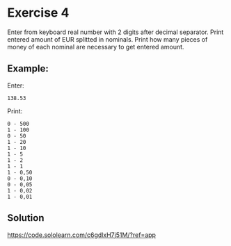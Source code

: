 # Exercise 4
Enter from keyboard real number with 2 digits after decimal separator. Print entered amount of EUR splitted in nominals. Print how many pieces of money of each nominal are necessary to get entered amount.
## Example:

Enter: 
```
138.53
```
Print:
```
0 - 500 
1 - 100 
0 - 50 
1 - 20 
1 - 10 
1 - 5 
1 - 2 
1 - 1 
1 - 0,50 
0 - 0,10 
0 - 0,05 
1 - 0,02 
1 - 0,01
```

## Solution

https://code.sololearn.com/c6gdlxH7j51M/?ref=app
